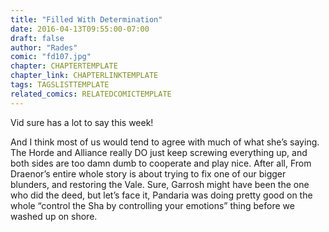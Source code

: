 ```yaml
---
title: "Filled With Determination"
date: 2016-04-13T09:55:00-07:00
draft: false
author: "Rades"
comic: "fd107.jpg"
chapter: CHAPTERTEMPLATE
chapter_link: CHAPTERLINKTEMPLATE
tags: TAGSLISTTEMPLATE
related_comics: RELATEDCOMICTEMPLATE
---
```


Vid sure has a lot to say this week!


And I think most of us would tend to agree with much of what she’s saying. The Horde and Alliance really DO just keep screwing everything up, and both sides are too damn dumb to cooperate and play nice. After all, From Draenor’s entire whole story is about trying to fix one of our bigger blunders, and restoring the Vale. Sure, Garrosh might have been the one who did the deed, but let’s face it, Pandaria was doing pretty good on the whole “control the Sha by controlling your emotions” thing before we washed up on shore.

